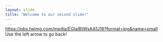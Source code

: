```yaml
---
layout: slide
title: "Welcome to our second slide!"
---
```

https://pbs.twimg.com/media/EGlaIBtWsAA1J16?format=jpg&name=small
Use the left arrow to go back!

